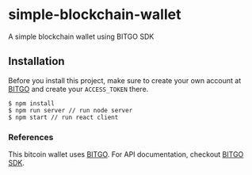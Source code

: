 # simple-blockchain-wallet
A simple blockchain wallet using BITGO SDK

## Installation

Before you install this project, make sure to create your own account at [BITGO](https://www.bitgo.com/info/) and create your `ACCESS_TOKEN` there.

```
$ npm install
$ npm run server // run node server
$ npm start // run react client
```

### References
This bitcoin wallet uses [BITGO](https://www.bitgo.com/info/).
For API documentation, checkout [BITGO SDK](https://bitgo.github.io/bitgo-docs/#software-development-kit).

